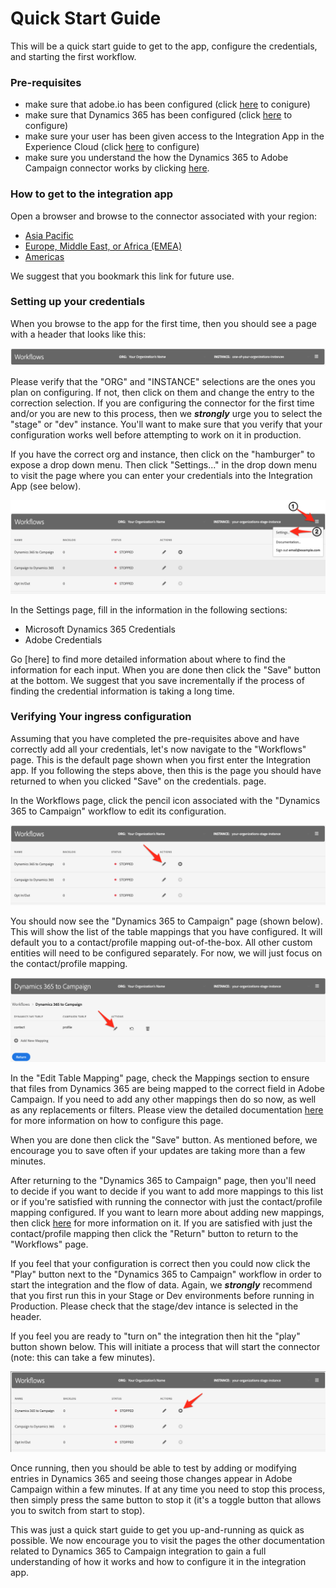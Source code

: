 
# Quick Start Guide

This will be a quick start guide to get to the app, configure the credentials, and starting the first workflow.
### Pre-requisites
   - make sure that adobe.io has been configured 
        (click [here](integrating/using/configure-adobe-io-for-ms-dynamic.md) to conigure)
   - make sure that Dynamics 365 has been configured 
        (click [here](integrating/using/configure-microsoft-dynamics-365-for-campaign-integration.md) to configure)
   - make sure your user has been given access to the Integration App in the Experience Cloud 
        (click [here](integrating/using/self-service-app-control-access.md) to configure)
   - make sure you understand the how the Dynamics 365 to Adobe Campaign connector works by clicking 
        [here](integrating/using/map-campaign-custom-resources-and-dynamics-365-custom-entities.md).
### How to get to the integration app   
Open a browser and browse to the connector associated with your region:
   - [Asia Pacific](http://d365-acs-ap.ea.adobe.com/)
   - [Europe, Middle East, or Africa (EMEA)](http://d365-acs-em.ea.adobe.com/)
   - [Americas](http://d365-acs-na.ea.adobe.com/)
   
   We suggest that you bookmark this link for future use.
   
### Setting up your credentials   
When you browse to the app for the first time, then you should see a page with a header that looks like this:    

![](assets/d365-to-acs-ui-header.png)
  
Please verify that the "ORG" and "INSTANCE" selections are the ones you plan on configuring.  If not, then click 
on them and change the entry to the correction selection.   If you are configuring the connector for the first time 
and/or you are new to this process, then we ***strongly*** urge you to select the "stage" or "dev" instance.    You'll
want to make sure that you verify that your configuration works well before attempting to work on it in production. 

If you have the correct org and instance, then click on the "hamburger" to expose a drop down menu.   Then click 
"Settings..." in the drop down menu to visit the page where you can enter your credentials into the Integration App
(see below).
     
![](assets/d365-to-acs-ui-page-workflows-menu-pointers.png)    

In the Settings page, fill in the information in the following sections: 
* Microsoft Dynamics 365 Credentials
* Adobe Credentials
  
Go [here] to find more detailed information about where to find the information for each input.   When you are done then 
click the "Save" button at the bottom.   We suggest that you save incrementally if the process of finding the credential
information is taking a long time.

### Verifying Your ingress configuration

Assuming that you have completed the pre-requisites above and have correctly add all your credentials, let's now 
navigate to the "Workflows" page.   This is the default page shown when you first enter the Integration app.  If you 
following the steps above, then this is the page you should have returned to when you clicked "Save" on the 
credentials. page.

In the Workflows page, click the pencil icon associated with the "Dynamics 365 to Campaign" workflow to edit its 
configuration.
    
![](assets/d365-to-acs-ui-page-workflows-ingress-edit-pointer.png)
    
You should now see the "Dynamics 365 to Campaign" page (shown below).   This will show the list of the table mappings 
that you have configured.   It will default you to a contact/profile mapping out-of-the-box.   All other custom entities
will need to be configured separately.   For now, we will just focus on the contact/profile mapping.
    
![](assets/d365-to-acs-ui-page-ingress-top-pointers.png)
       
In the "Edit Table Mapping" page, check the Mappings section to ensure that files from Dynamics 365 are being 
mapped to the correct field in Adobe Campaign.   If you need to add any other mappings then do so now, as well
as any replacements or filters.    Please view the detailed documentation 
[here](integrating/using/self-service-app-ingress-individual-mapping.md) 
for more information on how to configure this page.

When you are done then click the "Save" button.    As mentioned before, we encourage you to save often if your updates
are taking more than a few minutes.

After returning to the "Dynamics 365 to Campaign" page, then you'll need to decide if you want to decide if you want to
add more mappings to this list or if you're satisfied with running the connector with just the contact/profile mapping
configured.   If you want to learn more about adding new mappings, then click 
[here](integrating/using/self-service-app-ingress-list.md) 
for more information on it.   If you are satisfied with just the contact/profile mapping then click the "Return" button 
to return to the "Workflows" page.

If you feel that your configuration is correct then you could now click the "Play" button next to the "Dynamics 365 to 
Campaign" workflow in order to start the integration and the flow of data.  Again, we ***strongly*** recommend that you
first run this in your Stage or Dev environments before running in Production.   Please check that the stage/dev intance
is selected in the header.

If you feel you are ready to "turn on" the integration then hit the "play" button shown below.   This will initiate a
process that will start the connector (note: this can take a few minutes).

![](assets/d365-to-acs-ui-page-workflows-ingress-play-pointer.png)

Once running, then you should be able to test by adding or modifying entries in Dynamics 365 and seeing those changes 
appear in Adobe Campaign within a few minutes.   If at any time you need to stop this process, then simply press the
same button to stop it (it's a toggle button that allows you to switch from start to stop).

This was just a quick start guide to get you up-and-running as quick as possible.   We now encourage you to visit the 
pages the other documentation related to Dynamics 365 to Campaign integration to gain a full understanding of how it
works and how to configure it in the integration app. 

 